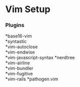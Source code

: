 # Vim Setup

### Plugins

*base16-vim		
*syntastic		
*vim-autoclose		
*vim-endwise		
*vim-javascript-syntax
*nerdtree		
*vim-airline		
*vim-bundler		
*vim-fugitive		
*vim-rails
*pathogen.vim
